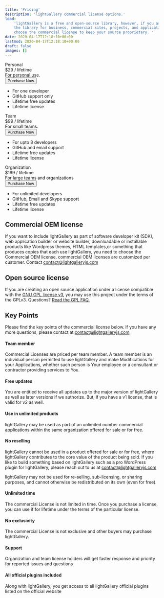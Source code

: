 ```yaml
---
title: 'Pricing'
description: 'lightGallery commercial license options.'
lead:
    'lightGallery is a free and open-source library, however, if you are using
    the library for business, commercial sites, projects, and applications,
    choose the commercial license to keep your source proprietary. '
date: 2020-04-17T12:18:10+00:00
lastmod: 2020-04-17T12:18:10+00:00
draft: false
images: []
---
```


<div class="container-xl">
    <div class="pricing-list justify-content-center">
        <div class="pricing-list-item">
            <div class="pricing-type">Personal</div>
            <div class="pricing-cost">
                $29 <span class="pricing-cost-label">/ lifetime</span>
            </div>
            <div class="pricing-desc">
                For personal use.
            </div>
            <div class="d-grid pricing-btn-wrap">
                <button class="btn btn-outline-primary">Purchase Now</button>
            </div>
            <ul class="pricing-terms">
                <li>For one developer</li>
                <li>GitHub support only</li>
                <li>Lifetime free updates</li>
                <li>Lifetime license</li>
            </ul>
        </div>
        <div class="pricing-list-item">
            <div class="pricing-type">Team</div>
            <div class="pricing-cost">
                $99 <span class="pricing-cost-label">/ lifetime</span>
            </div>
            <div class="pricing-desc">
                For small teams.
            </div>
            <div class="d-grid pricing-btn-wrap">
                <button class="btn btn-outline-primary">Purchase Now</button>
            </div>
            <ul class="pricing-terms">
                <li>For upto 8 developers</li>
                <li>GitHub and email support</li>
                <li>Lifetime free updates</li>
                <li>Lifetime license</li>
            </ul>
        </div>
        <div class="pricing-list-item">
            <div class="pricing-type">Organization</div>
            <div class="pricing-cost">
                $199 <span class="pricing-cost-label">/ lifetime</span>
            </div>
            <div class="pricing-desc">
                For large teams and organizations
            </div>
            <div class="d-grid pricing-btn-wrap">
                <button class="btn btn-outline-primary">Purchase Now</button>
            </div>
            <ul class="pricing-terms">
                <li>For unlimited developers</li>
                <li>GitHub, Email and Skype support</li>
                <li>Lifetime free updates</li>
                <li>Lifetime license</li>
            </ul>
        </div>
    </div>
</div>
<div class="container-xl pricing-section">
    <div class="row justify-content-center">
        <div class="col-md-6">
            <h2 class="align-center">Commercial OEM license</h2>
            <p>If you want to include lightGallery as part of software developer kit (SDK), web application builder or website builder, downloadable or installable products like Wordpress themes, HTML templates,or something that produces copies that each use lightGallery, you need to choose the Commercial OEM license. commercial OEM licenses are customized per customer. Contact <a href="mailto:contact@lightgalleryjs.com">contact@lightgalleryjs.com</a></p>
        </div>
    </div>
</div>
<div class="container-xl pricing-section">
    <div class="row justify-content-center">
        <div class="col-md-6">
            <h2 class="align-center">Open source license</h2>
            <p>If you are creating an open source application under a license compatible with the <a target="_blank" href="https://www.gnu.org/licenses/gpl-3.0.html">GNU GPL license v3</a>, you may use this project under the terms of the GPLv3. Questions? <a target="_blank" href="https://www.gnu.org/licenses/gpl-faq.html#GPLRequireSourcePostedPublic">Read the GPL FAQ.</a></p>
        </div>
    </div>
</div>

<div class="container-xl pricing-section">
    <div class="row justify-content-center pricing-points">
        <div class="col-md-6">
            <h2 class="align-center">Key Points</h2>
            <p>Please find the key points of the commercial license below. If you have any more questions, please contact at <a href="mailto:contact@lightgalleryjs.com">contact@lightgalleryjs.com</a></p>
            <div class="pricing-points-item">
                <h4>Team member</h4>
                <p>Commercial Licenses are priced per team member. A team member is an individual person permitted to use lightGallery and make Modifications for your Applications, whether such person is Your employee or a consultant or contractor providing services to You.</p>
            </div>
            <div class="pricing-points-item">
                <h4>Free updates</h4>
                <p>You are entitled to receive all updates up to the major version of lightGallery as well as later versions if we authorize. But, if you have a v1 license, that is valid for v2 as well.</p>
            </div>
            <div class="pricing-points-item">
                <h4>Use in unlimited products</h4>
                <p>lightGallery may be used as part of an unlimited number commercial applications within the same organization offered for sale or for free.</p>
            </div>
            <div class="pricing-points-item">
                <h4>No reselling</h4>
                <p>lightGallery cannot be used in a product offered for sale or for free, where lightGallery contributes to the core value of the product being sold. If you like to build something based on lightGallery such as a pro WordPress plugin for lightGallery, please reach out to us at <a href="mailto:contact@lightgalleryjs.com">contact@lightgalleryjs.com</a></p>
                <p>lightGallery may not be used for re-selling, sub-licensing, or sharing purposes, and cannot otherwise be redistributed on its own (even for free).</p>
            </div>
            <div class="pricing-points-item">
                <h4>Unlimited time</h4>
                <p>The commercial License is not limited in time. Once you purchase a license, you can use if for lifetime under the terms of the particular license.</p>
            </div>
            <div class="pricing-points-item">
                <h4>No exclusivity</h4>
                <p>The commercial License is not exclusive and other buyers may purchase lightGallery.</p>
            </div>
            <div class="pricing-points-item">
                <h4>Support</h4>
                <p>Organization and team license holders will get faster response and priority for reported issues and questions</p>
            </div>
            <div class="pricing-points-item">
                <h4>All official plugins included</h4>
                <p>Along with lightGallery, you get access to all lightGallery official plugins listed on the official website</p>
            </div>
        </div>
    </div>
</div>
